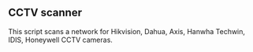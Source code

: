 ## CCTV scanner
This script scans a network for Hikvision, Dahua, Axis, Hanwha Techwin, IDIS, Honeywell CCTV cameras.
